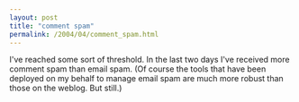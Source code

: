 ```yaml
---
layout: post
title: "comment spam"
permalink: /2004/04/comment_spam.html
---
```


<p>I've reached some sort of threshold.  In the last two days I've received more comment spam than email spam.  (Of course the tools that have been deployed on my behalf to manage email spam are much more robust than those on the weblog.  But still.)</p>


